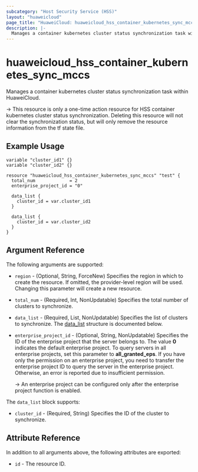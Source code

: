 ```yaml
---
subcategory: "Host Security Service (HSS)"
layout: "huaweicloud"
page_title: "HuaweiCloud: huaweicloud_hss_container_kubernetes_sync_mccs"
description: |-  
  Manages a container kubernetes cluster status synchronization task within HuaweiCloud.
---
```


# huaweicloud_hss_container_kubernetes_sync_mccs

Manages a container kubernetes cluster status synchronization task within HuaweiCloud.

-> This resource is only a one-time action resource for HSS container kubernetes cluster status synchronization. Deleting
   this resource will not clear the synchronization status, but will only remove the resource information from the tf
   state file.

## Example Usage

```hcl
variable "cluster_id1" {}
variable "cluster_id2" {}

resource "huaweicloud_hss_container_kubernetes_sync_mccs" "test" {
  total_num             = 2
  enterprise_project_id = "0"

  data_list {
    cluster_id = var.cluster_id1
  }

  data_list {
    cluster_id = var.cluster_id2
  }
}
```

## Argument Reference

The following arguments are supported:

* `region` - (Optional, String, ForceNew) Specifies the region in which to create the resource.
  If omitted, the provider-level region will be used. Changing this parameter will create a new resource.

* `total_num` - (Required, Int, NonUpdatable) Specifies the total number of clusters to synchronize.

* `data_list` - (Required, List, NonUpdatable) Specifies the list of clusters to synchronize.
  The [data_list](#data_list_object) structure is documented below.

* `enterprise_project_id` - (Optional, String, NonUpdatable) Specifies the ID of the enterprise project that the server
  belongs to. The value **0** indicates the default enterprise project. To query servers in all enterprise projects,
  set this parameter to **all_granted_eps**. If you have only the permission on an enterprise project, you need to
  transfer the enterprise project ID to query the server in the enterprise project.
  Otherwise, an error is reported due to insufficient permission.

  -> An enterprise project can be configured only after the enterprise project function is enabled.

<a name="data_list_object"></a>
The `data_list` block supports:

* `cluster_id` - (Required, String) Specifies the ID of the cluster to synchronize.

## Attribute Reference

In addition to all arguments above, the following attributes are exported:

* `id` - The resource ID.
